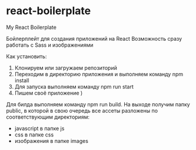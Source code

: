 # react-boilerplate
My React Boilerplate

Бойлерплейт для создания приложений на React
Возможность сразу работать с Sass и изображениями

Как установить:
1. Клонируем или загружаем репозиторий
2. Переходим в директорию приложения и выполняем команду npm install
3. Для запуска выполняем команду npm run start
4. Пишем своё приложение )

Для билда выполняем команду npm run build. 
На выходе получим папку public, в которой в свою очередь все ассеты разложены по соответствующим директориям:
- javascript в папке js
- css в папке css
- изображения в папке images
